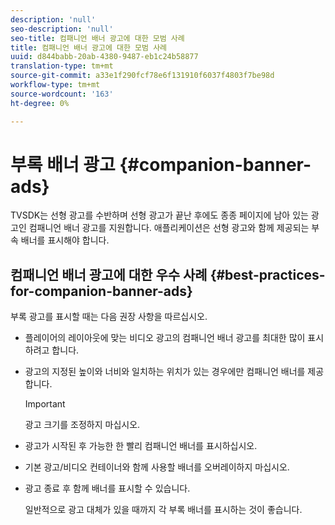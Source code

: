 ```yaml
---
description: 'null'
seo-description: 'null'
seo-title: 컴패니언 배너 광고에 대한 모범 사례
title: 컴패니언 배너 광고에 대한 모범 사례
uuid: d844babb-20ab-4380-9487-eb1c24b58877
translation-type: tm+mt
source-git-commit: a33e1f290fcf78e6f131910f6037f4803f7be98d
workflow-type: tm+mt
source-wordcount: '163'
ht-degree: 0%

---
```



# 부록 배너 광고 {#companion-banner-ads}

TVSDK는 선형 광고를 수반하며 선형 광고가 끝난 후에도 종종 페이지에 남아 있는 광고인 컴패니언 배너 광고를 지원합니다. 애플리케이션은 선형 광고와 함께 제공되는 부속 배너를 표시해야 합니다.

## 컴패니언 배너 광고에 대한 우수 사례 {#best-practices-for-companion-banner-ads}

부록 광고를 표시할 때는 다음 권장 사항을 따르십시오.

* 플레이어의 레이아웃에 맞는 비디오 광고의 컴패니언 배너 광고를 최대한 많이 표시하려고 합니다.
* 광고의 지정된 높이와 너비와 일치하는 위치가 있는 경우에만 컴패니언 배너를 제공합니다.

   >[!IMPORTANT]
   >
   >광고 크기를 조정하지 마십시오.

* 광고가 시작된 후 가능한 한 빨리 컴패니언 배너를 표시하십시오.
* 기본 광고/비디오 컨테이너와 함께 사용할 배너를 오버레이하지 마십시오.
* 광고 종료 후 함께 배너를 표시할 수 있습니다.

   일반적으로 광고 대체가 있을 때까지 각 부록 배너를 표시하는 것이 좋습니다.

